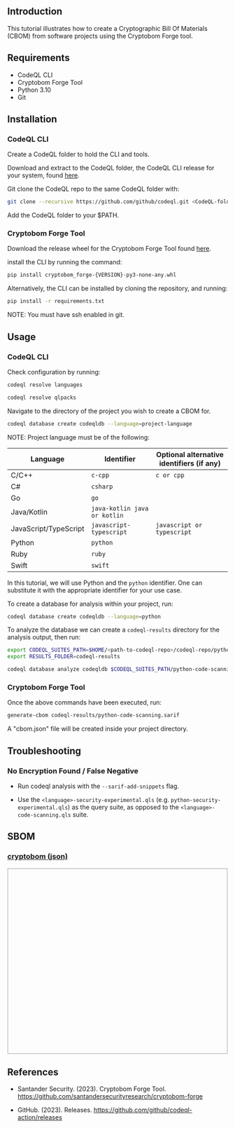 ## Introduction

This tutorial illustrates how to create a Cryptographic Bill Of Materials (CBOM) from software projects using the Cryptobom Forge tool. 

## Requirements

* CodeQL CLI
* Cryptobom Forge Tool
* Python 3.10
* Git

## Installation

### CodeQL CLI

Create a CodeQL folder to hold the CLI and tools.

Download and extract to the CodeQL folder, the CodeQL CLI release for your system, found [here](https://github.com/github/codeql-action/releases).

Git clone the CodeQL repo to the same CodeQL folder with:

```bash
git clone --recursive https://github.com/github/codeql.git <CodeQL-folder-name>
```

Add the CodeQL folder to your $PATH.

### Cryptobom Forge Tool

Download the release wheel for the Cryptobom Forge Tool found [here](https://github.com/Santandersecurityresearch/cryptobom-forge/releases).

install the CLI by running the command:

```bash
pip install cryptobom_forge-{VERSION}-py3-none-any.whl
```

Alternatively, the CLI can be installed by cloning the repository, and running:

```bash
pip install -r requirements.txt
```

NOTE: You must have ssh enabled in git.

## Usage

### CodeQL CLI

Check configuration by running:

```bash
codeql resolve languages
```

```bash
codeql resolve qlpacks
```

Navigate to the directory of the project you wish to create a CBOM for.

```bash
codeql database create codeqldb --language=project-language
```

NOTE: Project language must be of the following:

|Language|	Identifier|	Optional alternative identifiers (if any)|
|--------|------------|------------------------------------------|
|C/C++|	```c-cpp```|```c or cpp```|
|C#	|```csharp```|        
|Go|```go```|          
|Java/Kotlin|```java-kotlin	java or kotlin```|
|JavaScript/TypeScript|```javascript-typescript```|```javascript or typescript```|           
|Python|```python```|          	
|Ruby|```ruby```|	
|Swift|```swift```|

In this tutorial, we will use Python and the ```python``` identifier. One can substitute it with the appropriate identifier for your use case.

To create a database for analysis within your project, run:

```bash
codeql database create codeqldb --language=python
```

To analyze the database we can create a ```codeql-results``` directory for the analysis output, then run:

```bash
export CODEQL_SUITES_PATH=$HOME/<path-to-codeql-repo>/codeql-repo/python/ql/src/codeql-suites
export RESULTS_FOLDER=codeql-results

codeql database analyze codeqldb $CODEQL_SUITES_PATH/python-code-scanning.qls  --format=sarifv2.1.0  --output=$RESULTS_FOLDER python-code-scanning.sarif

```

### Cryptobom Forge Tool

Once the above commands have been executed, run:


```bash
generate-cbom codeql-results/python-code-scanning.sarif
```


A "cbom.json" file will be created inside your project directory.


## Troubleshooting

### No Encryption Found / False Negative

* Run codeql analysis with the ```--sarif-add-snippets``` flag.

* Use the ```<language>-security-experimental.qls``` (e.g. ```python-security-experimental.qls```) as the query suite, as opposed to the ```<language>-code-scanning.qls``` suite.

## SBOM

<html lang="en">
<head>
    <meta charset="UTF-8">
    <meta name="viewport" content="width=device-width, initial-scale=1.0">
    <title>Pretty JSON Display</title>
    <style>
        #json-container {
            height: 400px; /* Set a fixed height */
            overflow-y: auto; /* Enable vertical scrolling */
            border: 2px solid #ccc; /* Optional: add a border for visibility */
            padding: 10px;
        }
        #xml-container {
            height: 400px; /* Set a fixed height */
            overflow-y: auto; /* Enable vertical scrolling */
            border: 2px solid #ccc; /* Optional: add a border for visibility */
            padding: 10px;
        }
        pre {
            margin: 0;
            white-space: pre-wrap;
            word-wrap: break-word;
        }
    </style>
</head>
<body>
    <h3>
        <a href="./cryptobom.json">cryptobom (json)</a>
    </h3>
    <div id="json-container">
        <pre id="json-display"></pre>
    </div>
    <script>
        function display_json(url, elementid){
        fetch(url)
            .then(response => response.json())
            .then(data => {
                document.getElementById(elementid).textContent = JSON.stringify(data, null, 2);
            })
            .catch(error => console.error('Error fetching JSON:', error));
        }
        function display_xml(url, elementid){
        fetch(url)
            .then(response => response.text())
            .then(data => {
                document.getElementById(elementid).textContent = data;
            })
            .catch(error => console.error('Error fetching XML:', error));
        }
    display_json('./cryptobom.json', 'json-display');
    </script>
</body>
</html>


## References
* Santander Security. (2023). Cryptobom Forge Tool. https://github.com/santandersecurityresearch/cryptobom-forge

* GitHub. (2023). Releases. https://github.com/github/codeql-action/releases
